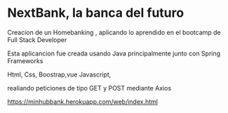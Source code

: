 # NextBank, la banca del futuro

Creacion de un Homebanking , aplicando lo aprendido en el bootcamp de Full Stack Developer 

Esta aplicancion fue creada usando Java principalmente junto con Spring Frameworks 

Html, Css, Boostrap,vue Javascript, 

realiando peticiones de tipo GET y POST mediante Axios 


https://minhubbank.herokuapp.com/web/index.html

